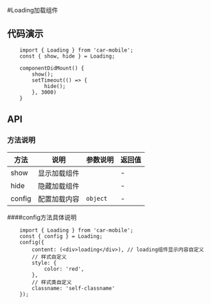 #Loading加载组件

## 代码演示
```
    import { Loading } from 'car-mobile';
    const { show, hide } = Loading;
    
    componentDidMount() {
        show();
        setTimeout(() => {
            hide();
        }, 3000)
    }
```

## API

### 方法说明

| 方法 | 说明 | 参数说明 | 返回值 |
|------|------|------|------|
| show | 显示加载组件 |  | - |
| hide | 隐藏加载组件 | | - |
| config | 配置加载内容 | `object` | - |

####config方法具体说明
```
    import { Loading } from 'car-mobile';
    const { config } = Loading;
    config({
        content: (<div>loading</div>), // loading组件显示内容自定义
        // 样式自定义
        style: {
            color: 'red',
        },
        // 样式类自定义
        classname: 'self-classname'
    });
```
